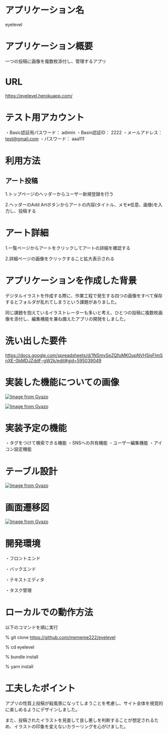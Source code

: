 
  # アプリケーション名

  eyelevel

  # アプリケーション概要

  一つの投稿に画像を複数枚添付し、管理するアプリ

  # URL

  https://eyelevel.herokuapp.com/

  # テスト用アカウント

  ・Basic認証用パスワード： adimin
  ・Basin認証ID： 2222
  ・メールアドレス： test@gmail.com
  ・パスワード： aaa111

  # 利用方法

  ## アート投稿

  1.トップページのヘッダーからユーザー新規登録を行う

  2.ヘッダーのAdd Artボタンからアートの内容(タイトル、メモ※任意、画像)を入力し、投稿する

  # アート詳細

  1.一覧ページからアートをクリックしてアートの詳細を確認する

  2.詳細ページの画像をクリックすること拡大表示される

  # アプリケーションを作成した背景

  デジタルイラストを作成する際に、作業工程で発生する四つの画像をすべて保存するとフォルダが乱れてしまうという課題がありました。
  
  同じ課題を抱えているイラストレーターも多いと考え、ひとつの投稿に複数枚画像を添付し、編集機能を兼ね備えたアプリの開発をしました。

  # 洗い出した要件

  https://docs.google.com/spreadsheets/d/1NSmvSeZQfuMKOupNVH5jsFImSnXE-0bMDJZddF-gW2k/edit#gid=595039049

  # 実装した機能についての画像

  [![Image from Gyazo](https://i.gyazo.com/7956afa427c1b9e91f7fd312bebafc55.png)](https://gyazo.com/7956afa427c1b9e91f7fd312bebafc55)

  [![Image from Gyazo](https://i.gyazo.com/4ae92884f9390eaf178f85160cff3cc6.jpg)](https://gyazo.com/4ae92884f9390eaf178f85160cff3cc6)

  # 実装予定の機能

  ・タグをつけて検索できる機能
  ・SNSへの共有機能
  ・ユーザー編集機能
  ・アイコン設定機能

  # テーブル設計

  [![Image from Gyazo](https://i.gyazo.com/add5da35aafc0968f0f51f15b2c17792.png)](https://gyazo.com/add5da35aafc0968f0f51f15b2c17792)

  # 画面遷移図

  [![Image from Gyazo](https://i.gyazo.com/4708821fbac75d508953f56b023e1ee3.png)](https://gyazo.com/4708821fbac75d508953f56b023e1ee3)

  # 開発環境

  ・フロントエンド

  ・バックエンド

  ・テキストエディタ

  ・タスク管理
  
  # ローカルでの動作方法

  以下のコマンドを順に実行

  % git clone https://github.com/mememe222/eyelevel

  % cd eyelevel

  % bundle install

  % yarn install

  # 工夫したポイント

  アプリの性質上投稿が殺風景になってしまうことを考慮し、サイト全体を視覚的に楽しめるようにデザインしました。

  また、投稿されたイラストを見直して良し悪しを判断することが想定されるため、イラストの印象を変えないカラーリングを心がけました。
